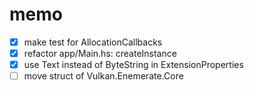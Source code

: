 memo
====

* [x] make test for AllocationCallbacks
* [x] refactor app/Main.hs: createInstance
* [x] use Text instead of ByteString in ExtensionProperties
* [ ] move struct of Vulkan.Enemerate.Core
